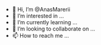 - 👋 Hi, I’m @AnasMarerii
- 👀 I’m interested in ...
- 🌱 I’m currently learning ...
- 💞️ I’m looking to collaborate on ...
- 📫 How to reach me ...

<!---
AnasMarerii/AnasMarerii is a ✨ special ✨ repository because its `README.md` (this file) appears on your GitHub profile.
You can click the Preview link to take a look at your changes.
--->
